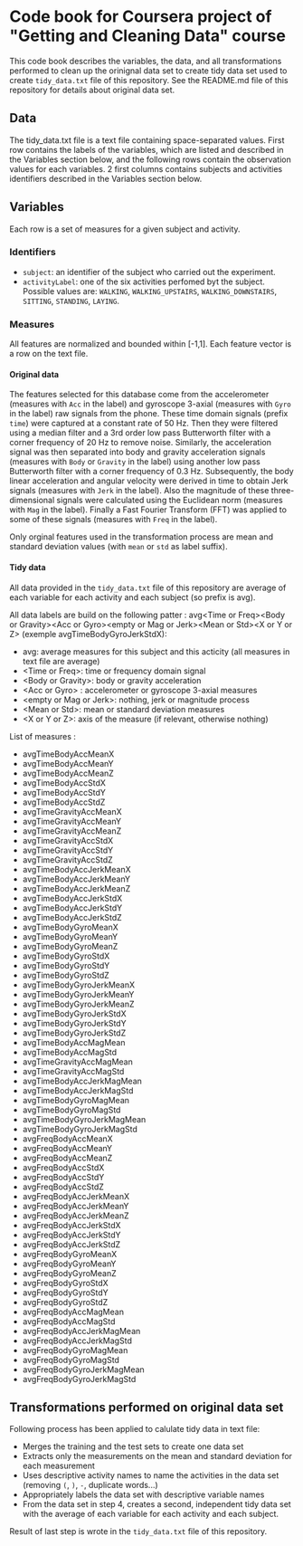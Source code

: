 # Code book for Coursera project of "Getting and Cleaning Data" course
This code book describes the variables, the data, and all transformations performed to clean up the orinignal data set to create tidy data set used to create `tidy_data.txt` file of this repository.
See the README.md file of this repository for details about original data set.

## Data
The tidy_data.txt file is a text file containing space-separated values.
First row contains the labels of the variables, which are listed and described in the Variables section below, and the following rows contain the observation values for each variables.
2 first columns contains subjects and activities identifiers described in the Variables section below.

## Variables
Each row is a set of measures for a given subject and activity.

### Identifiers
* `subject`: an identifier of the subject who carried out the experiment.
* `activityLabel`: one of the  six activities perfomed byt the subject. Possible values are: `WALKING`, `WALKING_UPSTAIRS`, `WALKING_DOWNSTAIRS`, `SITTING`, `STANDING`, `LAYING`.


### Measures
All features are normalized and bounded within [-1,1].
Each feature vector is a row on the text file.

#### Original data 
The features selected for this database come from the accelerometer (measures with `Acc` in the label) and gyroscope 3-axial (measures with `Gyro` in the label) raw signals from the phone.
These time domain signals (prefix `time`) were captured at a constant rate of 50 Hz. Then they were filtered using a median filter and a 3rd order low pass Butterworth filter with a corner frequency of 20 Hz to remove noise. Similarly, the acceleration signal was then separated into body and gravity acceleration signals (measures with `Body` or `Gravity` in the label) using another low pass Butterworth filter with a corner frequency of 0.3 Hz. 
Subsequently, the body linear acceleration and angular velocity were derived in time to obtain Jerk signals (measures with `Jerk` in the label). Also the magnitude of these three-dimensional signals were calculated using the Euclidean norm (measures with `Mag` in the label). 
Finally a Fast Fourier Transform (FFT) was applied to some of these signals (measures with `Freq` in the label).

Only orginal features used in the transformation process are mean and standard deviation values (with `mean` or `std` as label suffix).

#### Tidy data
All data provided in the `tidy_data.txt` file of this repository are average of each variable for each activity and each subject (so prefix is avg).

All data labels are build on the following patter : 
avg\<Time or Freq\>\<Body or Gravity\>\<Acc or Gyro\>\<empty or Mag or Jerk\>\<Mean or Std\>\<X or Y or Z\> (exemple avgTimeBodyGyroJerkStdX):
* avg: average measures for this subject and this acticity (all measures in text file are average)
* \<Time or Freq\>: time or frequency domain signal
* \<Body or Gravity\>: body or gravity acceleration
* \<Acc or Gyro\> : accelerometer or gyroscope 3-axial measures
* \<empty or Mag or Jerk\>: nothing, jerk or magnitude process
* \<Mean or Std\>:  mean or standard deviation measures
* \<X or Y or Z\>: axis of the measure (if relevant, otherwise nothing)

List of measures : 
* avgTimeBodyAccMeanX
* avgTimeBodyAccMeanY
* avgTimeBodyAccMeanZ
* avgTimeBodyAccStdX
* avgTimeBodyAccStdY
* avgTimeBodyAccStdZ
* avgTimeGravityAccMeanX
* avgTimeGravityAccMeanY
* avgTimeGravityAccMeanZ
* avgTimeGravityAccStdX
* avgTimeGravityAccStdY
* avgTimeGravityAccStdZ
* avgTimeBodyAccJerkMeanX
* avgTimeBodyAccJerkMeanY
* avgTimeBodyAccJerkMeanZ
* avgTimeBodyAccJerkStdX
* avgTimeBodyAccJerkStdY
* avgTimeBodyAccJerkStdZ
* avgTimeBodyGyroMeanX
* avgTimeBodyGyroMeanY
* avgTimeBodyGyroMeanZ
* avgTimeBodyGyroStdX
* avgTimeBodyGyroStdY
* avgTimeBodyGyroStdZ
* avgTimeBodyGyroJerkMeanX
* avgTimeBodyGyroJerkMeanY
* avgTimeBodyGyroJerkMeanZ
* avgTimeBodyGyroJerkStdX
* avgTimeBodyGyroJerkStdY
* avgTimeBodyGyroJerkStdZ
* avgTimeBodyAccMagMean
* avgTimeBodyAccMagStd
* avgTimeGravityAccMagMean
* avgTimeGravityAccMagStd
* avgTimeBodyAccJerkMagMean
* avgTimeBodyAccJerkMagStd
* avgTimeBodyGyroMagMean
* avgTimeBodyGyroMagStd
* avgTimeBodyGyroJerkMagMean
* avgTimeBodyGyroJerkMagStd
* avgFreqBodyAccMeanX
* avgFreqBodyAccMeanY
* avgFreqBodyAccMeanZ
* avgFreqBodyAccStdX
* avgFreqBodyAccStdY
* avgFreqBodyAccStdZ
* avgFreqBodyAccJerkMeanX
* avgFreqBodyAccJerkMeanY
* avgFreqBodyAccJerkMeanZ
* avgFreqBodyAccJerkStdX
* avgFreqBodyAccJerkStdY
* avgFreqBodyAccJerkStdZ
* avgFreqBodyGyroMeanX
* avgFreqBodyGyroMeanY
* avgFreqBodyGyroMeanZ
* avgFreqBodyGyroStdX
* avgFreqBodyGyroStdY
* avgFreqBodyGyroStdZ
* avgFreqBodyAccMagMean
* avgFreqBodyAccMagStd
* avgFreqBodyAccJerkMagMean
* avgFreqBodyAccJerkMagStd
* avgFreqBodyGyroMagMean
* avgFreqBodyGyroMagStd
* avgFreqBodyGyroJerkMagMean
* avgFreqBodyGyroJerkMagStd

## Transformations performed on original data set
Following process has been applied to calulate tidy data in text file:
* Merges the training and the test sets to create one data set
* Extracts only the measurements on the mean and standard deviation for each measurement
* Uses descriptive activity names to name the activities in the data set (removing `(`, `)`, `-`, duplicate words...)
* Appropriately labels the data set with descriptive variable names
* From the data set in step 4, creates a second, independent tidy data set with the average of each variable for each activity and each subject.

Result of last step is wrote in the `tidy_data.txt` file of this repository.
